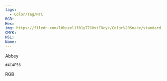 ```yaml
---
tags:
  - Color/Tag/NTC
RGB:
Hex:
img: https://filedn.com/l0hpzxl1f01yT7GHxtF8cyk/Color%20Snake/standard_csv_to_svg/%23/4C4F56.svg
CMYK:
HSL:
Name:
---
```

Abbey
```palette
#4C4F56
```
RGB
